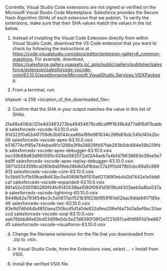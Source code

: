 Currently, Visual Studio Code extensions are not signed or verified on the
Microsoft Visual Studio Code Marketplace. Salesforce provides the Secure Hash
Algorithm (SHA) of each extension that we publish. To verify the extensions,
make sure that their SHA values match the values in the list below.

1. Instead of installing the Visual Code Extension directly from within Visual
   Studio Code, download the VS Code extension that you want to check by
   following the instructions at
   https://code.visualstudio.com/docs/editor/extension-gallery#_common-questions.
   For example, download,
   https://salesforce.gallery.vsassets.io/_apis/public/gallery/publisher/salesforce/extension/salesforcedx-vscode-core/63.10.0/assetbyname/Microsoft.VisualStudio.Services.VSIXPackage.

2. From a terminal, run:

shasum -a 256 <location_of_the_downloaded_file>

3. Confirm that the SHA in your output matches the value in this list of SHAs.

2fa48a408dc120e4d3493273ba48454879cd6caffff1839b4d77a8f6df7babbd  salesforcedx-vscode-63.10.0.vsix
91d322f0a62d4f759db3b8144cea86a189e961634c26fb81bdc24fe140e2bc06  salesforcedx-vscode-apex-63.10.0.vsix
b516774cff85e744ebad91c1288a3f9a28828fb97fab293b5dc684e59b219fdb  salesforcedx-vscode-apex-debugger-63.10.0.vsix
bec59b88d83d960595c924ed382072a0244aeb7a4bfd79638663e39ee5e7bd9f  salesforcedx-vscode-apex-replay-debugger-63.10.0.vsix
3871d3243596ca090b9a5f9eb26b8d3d16dac57a2ff0d479b1cbc68a5c889813  salesforcedx-vscode-core-63.10.0.vsix
5c5bb57cf1b59bad8d43bc0e406981b91510e8213690eb4d2d7442e1e5bb6ca1  salesforcedx-vscode-expanded-63.10.0.vsix
881a52c0351f80280f04fc8145536ba1080f0641d1619bd4303eeb5a8ba537ab  salesforcedx-vscode-lightning-63.10.0.vsix
8448b62a783654bc3c5e0617acf521b3f923bf959161e02bac8dda9417185e46  salesforcedx-vscode-lwc-63.10.0.vsix
83e9d7d6d4db4850aea250bcd5d1a0de832a9ea206ef4a73d3a5ef6ac33aeccd  salesforcedx-vscode-soql-63.10.0.vsix
aab76bbb88e82bd53d99e5dc5e27d8390f36f2ef221d97ca4fd6851d7ee66745  salesforcedx-vscode-visualforce-63.10.0.vsix


4. Change the filename extension for the file that you downloaded from .zip to
.vsix.

5. In Visual Studio Code, from the Extensions view, select ... > Install from
VSIX.

6. Install the verified VSIX file.
